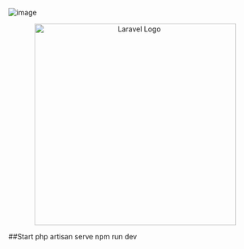 ![image](https://github.com/user-attachments/assets/4151328d-14a1-426f-8224-54b6448bb3a9)





<p align="center"><a href="https://laravel.com" target="_blank"><img src="https://raw.githubusercontent.com/laravel/art/master/logo-lockup/5%20SVG/2%20CMYK/1%20Full%20Color/laravel-logolockup-cmyk-red.svg" width="400" alt="Laravel Logo"></a></p>


##Start
php artisan serve
npm run dev


